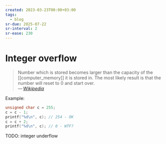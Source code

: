 ```yaml
---
created: 2023-03-23T00:00+03:00
tags:
  - blog
sr-due: 2025-07-22
sr-interval: 2
sr-ease: 230
---
```


# Integer overflow

> Number which is stored becomes larger than the capacity of the
> [[computer_memory]] it is stored in. The most likely result is that the number
> will reset to 0 and start over.\
> — <cite>[Wikipedia](https://simple.wikipedia.org/wiki/Integer_overflow)</cite>

Example:

```c
unsigned char c = 255;
c = c - 1;
printf("%d\n", c); // 254 - OK
c = c + 2;
printf("%d\n", c); // 0 - WTF?
```

TODO: integer underflow
